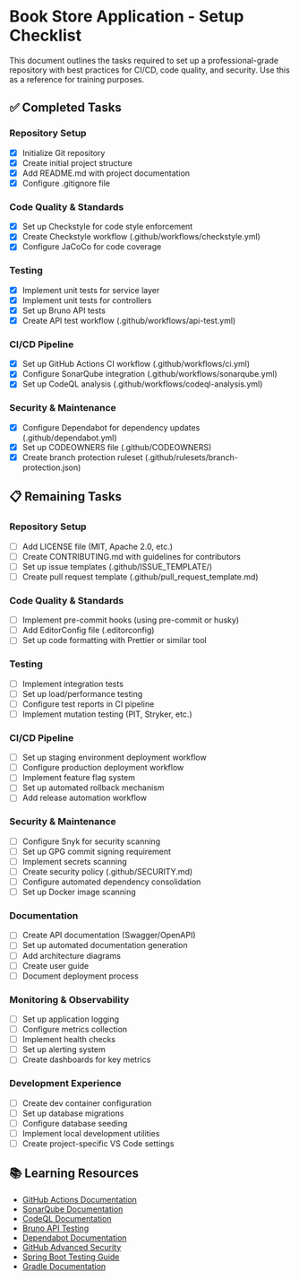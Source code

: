 # Book Store Application - Setup Checklist

This document outlines the tasks required to set up a professional-grade repository with best practices for CI/CD, code quality, and security. Use this as a reference for training purposes.

## ✅ Completed Tasks

### Repository Setup
- [x] Initialize Git repository
- [x] Create initial project structure
- [x] Add README.md with project documentation
- [x] Configure .gitignore file

### Code Quality & Standards
- [x] Set up Checkstyle for code style enforcement
- [x] Create Checkstyle workflow (.github/workflows/checkstyle.yml)
- [x] Configure JaCoCo for code coverage

### Testing
- [x] Implement unit tests for service layer
- [x] Implement unit tests for controllers
- [x] Set up Bruno API tests
- [x] Create API test workflow (.github/workflows/api-test.yml)

### CI/CD Pipeline
- [x] Set up GitHub Actions CI workflow (.github/workflows/ci.yml)
- [x] Configure SonarQube integration (.github/workflows/sonarqube.yml)
- [x] Set up CodeQL analysis (.github/workflows/codeql-analysis.yml)

### Security & Maintenance
- [x] Configure Dependabot for dependency updates (.github/dependabot.yml)
- [x] Set up CODEOWNERS file (.github/CODEOWNERS)
- [x] Create branch protection ruleset (.github/rulesets/branch-protection.json)

## 📋 Remaining Tasks

### Repository Setup
- [ ] Add LICENSE file (MIT, Apache 2.0, etc.)
- [ ] Create CONTRIBUTING.md with guidelines for contributors
- [ ] Set up issue templates (.github/ISSUE_TEMPLATE/)
- [ ] Create pull request template (.github/pull_request_template.md)

### Code Quality & Standards
- [ ] Implement pre-commit hooks (using pre-commit or husky)
- [ ] Add EditorConfig file (.editorconfig)
- [ ] Set up code formatting with Prettier or similar tool

### Testing
- [ ] Implement integration tests
- [ ] Set up load/performance testing
- [ ] Configure test reports in CI pipeline
- [ ] Implement mutation testing (PIT, Stryker, etc.)

### CI/CD Pipeline
- [ ] Set up staging environment deployment workflow
- [ ] Configure production deployment workflow
- [ ] Implement feature flag system
- [ ] Set up automated rollback mechanism
- [ ] Add release automation workflow

### Security & Maintenance
- [ ] Configure Snyk for security scanning
- [ ] Set up GPG commit signing requirement
- [ ] Implement secrets scanning
- [ ] Create security policy (.github/SECURITY.md)
- [ ] Configure automated dependency consolidation
- [ ] Set up Docker image scanning

### Documentation
- [ ] Create API documentation (Swagger/OpenAPI)
- [ ] Set up automated documentation generation
- [ ] Add architecture diagrams
- [ ] Create user guide
- [ ] Document deployment process

### Monitoring & Observability
- [ ] Set up application logging
- [ ] Configure metrics collection
- [ ] Implement health checks
- [ ] Set up alerting system
- [ ] Create dashboards for key metrics

### Development Experience
- [ ] Create dev container configuration
- [ ] Set up database migrations
- [ ] Configure database seeding
- [ ] Implement local development utilities
- [ ] Create project-specific VS Code settings

## 📚 Learning Resources

- [GitHub Actions Documentation](https://docs.github.com/en/actions)
- [SonarQube Documentation](https://docs.sonarqube.org/)
- [CodeQL Documentation](https://codeql.github.com/docs/)
- [Bruno API Testing](https://www.usebruno.com/docs)
- [Dependabot Documentation](https://docs.github.com/en/code-security/dependabot)
- [GitHub Advanced Security](https://docs.github.com/en/get-started/learning-about-github/about-github-advanced-security)
- [Spring Boot Testing Guide](https://spring.io/guides/gs/testing-web/)
- [Gradle Documentation](https://docs.gradle.org/)
